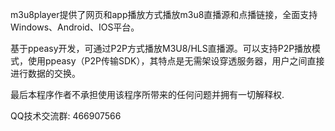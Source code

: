 m3u8player提供了网页和app播放方式播放m3u8直播源和点播链接，全面支持Windows、Android、IOS平台。

基于ppeasy开发，可通过P2P方式播放M3U8/HLS直播源。可以支持P2P播放模式，使用ppeasy（P2P传输SDK），其特点是无需架设穿透服务器，用户之间直接进行数据的交换。

最后本程序作者不承担使用该程序所带来的任何问题并拥有一切解释权.

QQ技术交流群: 466907566
